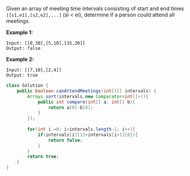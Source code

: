 Given an array of meeting time intervals consisting of start and end times `[[s1,e1],[s2,e2],...]` (si < ei), determine if a person could attend all meetings.

**Example 1:**

```
Input: [[0,30],[5,10],[15,20]]
Output: false
```

**Example 2:**

```
Input: [[7,10],[2,4]]
Output: true
```

~~~java
class Solution {
    public boolean canAttendMeetings(int[][] intervals) {
        Arrays.sort(intervals,new Comparator<int[]>(){
            public int compare(int[] a, int[] b){
                return a[0]-b[0];
            }
        });
        
        for(int i =0; i<intervals.length-1; i++){
            if(intervals[i][1]>intervals[i+1][0]){
                return false;
            }
        }
        return true;
    }
}
~~~

